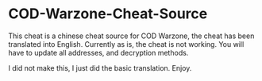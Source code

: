 # COD-Warzone-Cheat-Source
This cheat is a chinese cheat source for COD Warzone, the cheat has been translated into English.
Currently as is, the cheat is not working. You will have to update all addresses, and decryption methods.

I did not make this, I just did the basic translation. Enjoy.
